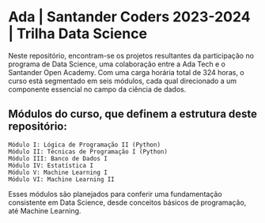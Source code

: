 # Ada | Santander Coders 2023-2024 | Trilha Data Science

Neste repositório, encontram-se os projetos resultantes da participação no programa de Data Science, uma colaboração entre a Ada Tech e o Santander Open Academy. Com uma carga horária total de 324 horas, o curso está segmentado em seis módulos, cada qual direcionado a um componente essencial no campo da ciência de dados.

## Módulos do curso, que definem a estrutura deste repositório:

    Módulo I: Lógica de Programação II (Python)
    Módulo II: Técnicas de Programação I (Python)
    Módulo III: Banco de Dados I
    Módulo IV: Estatística I
    Módulo V: Machine Learning I
    Módulo VI: Machine Learning II

Esses módulos são planejados para conferir uma fundamentação consistente em Data Science, desde conceitos básicos de programação, até Machine Learning.
